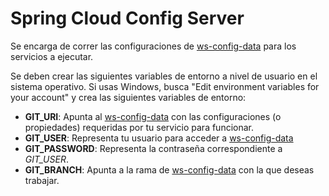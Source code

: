 # Spring Cloud Config Server

Se encarga de correr las configuraciones de [ws-config-data](https://github.com/Mandroide/ws-config-data)
para los servicios a ejecutar.

Se deben crear las siguientes variables de entorno a nivel de usuario en el sistema operativo.
Si usas Windows, busca "Edit environment variables for your account" y crea las siguientes variables de entorno:

* **GIT_URI**: Apunta al [ws-config-data](https://github.com/Mandroide/ws-config-data)
con las configuraciones (o propiedades) requeridas por tu servicio para funcionar.
* **GIT_USER**: Representa tu usuario para acceder a [ws-config-data](https://github.com/Mandroide/ws-config-data)
* **GIT_PASSWORD**: Representa la contraseña correspondiente a *GIT_USER*.
* **GIT_BRANCH**: Apunta a la rama de [ws-config-data](https://github.com/Mandroide/ws-config-data)
con la que deseas trabajar.